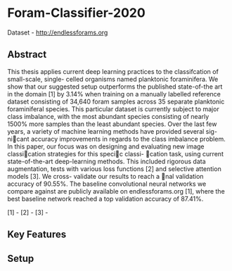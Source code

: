 # Foram-Classifier-2020

Dataset - http://endlessforams.org

## Abstract

This thesis applies current deep learning practices to the classifcation of small-scale, single-
celled organisms named planktonic foraminifera. We show that our suggested setup outperforms
the published state-of-the art in the domain [1] by 3.14% when training on a manually labelled
reference dataset consisting of 34,640 foram samples across 35 separate planktonic foraminiferal
species. This particular dataset is currently subject to major class imbalance, with the most
abundant species consisting of nearly 1500% more samples than the least abundant species.
Over the last few years, a variety of machine learning methods have provided several sig-
nicant accuracy improvements in regards to the class imbalance problem. In this paper, our
focus was on designing and evaluating new image classication strategies for this specic classi-
cation task, using current state-of-the-art deep-learning methods. This included rigorous data
augmentation, tests with various loss functions [2] and selective attention models [3]. We cross-
validate our results to reach a nal validation accuracy of 90.55%. The baseline convolutional
neural networks we compare against are publicly available on endlessforams.org [1], where the
best baseline network reached a top validation accuracy of 87.41%.

[1] - 
[2] - 
[3] -

## Key Features


## Setup


